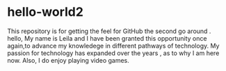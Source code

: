 # hello-world2
This repository is for getting the feel for GitHub the second go around .
hello, My name is Leila and I have been granted this opportunity once again,to advance my knowledege in different pathways of technology. My passion for technology has expanded over the years , as to why I am here now. Also, I do enjoy playing video games.

